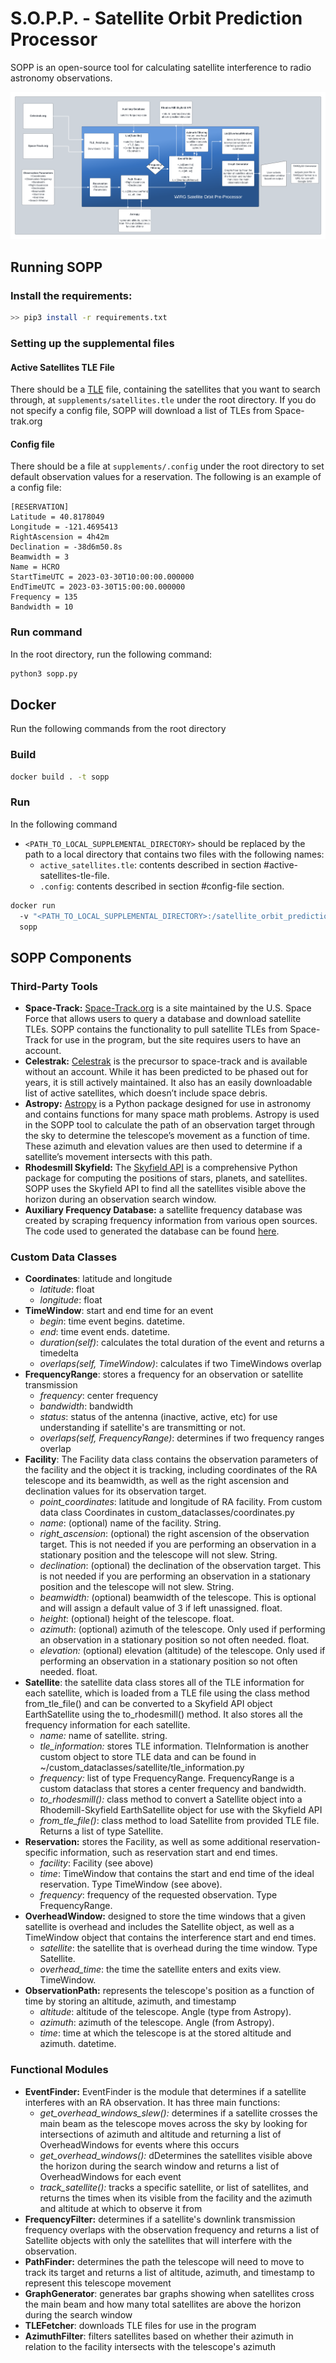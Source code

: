 # S.O.P.P. - Satellite Orbit Prediction Processor

SOPP is an open-source tool for calculating satellite interference to radio astronomy observations.

![alt text](https://github.com/NSF-Swift/satellite-overhead/blob/documentation/FBD.png?raw=true)

## Running SOPP

### Install the requirements:
```bash
>> pip3 install -r requirements.txt
```

### Setting up the supplemental files

#### Active Satellites TLE File
There should be a [TLE](https://en.wikipedia.org/wiki/Two-line_element_set) file, containing the satellites that you 
want to search through, at `supplements/satellites.tle` under the root directory. If you do not specify a config
file, SOPP will download a list of TLEs from Space-trak.org

#### Config file
There should be a file at `supplements/.config` under the root directory to set default observation values for a reservation. 
The following is an example of a config file:

    [RESERVATION]
    Latitude = 40.8178049
    Longitude = -121.4695413
    RightAscension = 4h42m
    Declination = -38d6m50.8s
    Beamwidth = 3
    Name = HCRO
    StartTimeUTC = 2023-03-30T10:00:00.000000
    EndTimeUTC = 2023-03-30T15:00:00.000000
    Frequency = 135
    Bandwidth = 10

### Run command
In the root directory, run the following command:

```bash
python3 sopp.py
```

## Docker
Run the following commands from the root directory

### Build

```bash
docker build . -t sopp
```

### Run
In the following command
   - `<PATH_TO_LOCAL_SUPPLEMENTAL_DIRECTORY>` should be replaced by the path to a local directory that
     contains two files with the following names:
      - `active_satellites.tle`: contents described in section #active-satellites-tle-file.
      - `.config`: contents described in section #config-file section.

```bash
docker run 
  -v "<PATH_TO_LOCAL_SUPPLEMENTAL_DIRECTORY>:/satellite_orbit_prediction/supplements" \
  sopp
```

## SOPP Components
### Third-Party Tools
- **Space-Track:** [Space-Track.org](https://www.space-track.org) is a site maintained by the U.S. Space Force that allows users to query a database and download satellite TLEs. SOPP contains the functionality to pull satellite TLEs from Space-Track for use in the program, but the site requires users to have an account.
- **Celestrak:** [Celestrak](celestrak.org) is the precursor to space-track and is available without an account. While it has been predicted to be phased out for years, it is still actively maintained. It also has an easily downloadable list of active satellites, which doesn’t include space debris.
- **Astropy:** [Astropy](https://www.astropy.org/) is a Python package designed for use in astronomy and contains functions for many space math problems. Astropy is used in the SOPP tool to calculate the path of an observation target through the sky to determine the telescope’s movement as a function of time. These azimuth and elevation values are then used to determine if a satellite’s movement intersects with this path.
- **Rhodesmill Skyfield:** The [Skyfield API](https://rhodesmill.org/skyfield/) is a comprehensive Python package for computing the positions of stars, planets, and satellites. SOPP uses the Skyfield API to find all the satellites visible above the horizon during an observation search window.
- **Auxiliary Frequency Database:** a satellite frequency database was created by scraping frequency information from various open sources. The code used to generated the database can be found [here](https://github.com/NSF-Swift/sat-frequency-scraper).

### Custom Data Classes
+ **Coordinates**: latitude and longitude
  + *latitude*: float
  + *longitude*: float
+ **TimeWindow**: start and end time for an event
  + *begin*: time event begins. datetime.
  + *end*: time event ends. datetime.
  + *duration(self)*: calculates the total duration of the event and returns a timedelta
  + *overlaps(self, TimeWindow)*: calculates if two TimeWindows overlap
+ **FrequencyRange**: stores a frequency for an observation or satellite transmission
  + *frequency*: center frequency
  + *bandwidth*: bandwidth
  + *status*: status of the antenna (inactive, active, etc) for use understanding if satellite's are transmitting or not.
  + *overlaps(self, FrequencyRange)*: determines if two frequency ranges overlap
+ **Facility**: The Facility data class contains the observation parameters of the facility and the object it is tracking, including coordinates of the RA telescope and its beamwidth, as well as the right ascension and declination values for its observation target.
  + *point_coordinates*: latitude and longitude of RA facility. From custom data class Coordinates in custom_dataclasses/coordinates.py
  + *name*: (optional) name of the facility. String.
  + *right_ascension*: (optional) the right ascension of the observation target. This is not needed if you are performing an observation in a stationary position and the telescope will not slew. String.
  + *declination*: (optional) the declination of the observation target. This is not needed if you are performing an observation in a stationary position and the telescope will not slew. String.
  + *beamwidth:* (optional) beamwidth of the telescope. This is optional and will assign a default value of 3 if left unassigned. float.
  + *height*: (optional) height of the telescope. float.
  + *azimuth*: (optional) azimuth of the telescope. Only used if performing an observation in a stationary position so not often needed. float.
  + *elevation:* (optional) elevation (altitude) of the telescope. Only used if performing an observation in a stationary position so not often needed. float.
+ **Satellite**: the satellite data class stores all of the TLE information for each satellite, which is loaded from a TLE file using the class method from_tle_file() and can be converted to a Skyfield API object EarthSatellite using the to_rhodesmill() method. It also stores all the frequency information for each satellite.
  + *name:* name of satellite. string.
  + *tle_information:* stores TLE information. TleInformation is another custom object to store TLE data and can be found in ~/custom_dataclasses/satellite/tle_information.py
  + *frequency:* list of type FrequencyRange. FrequencyRange is a custom dataclass that stores a center frequency and bandwidth.
  + *to_rhodesmill():* class method to convert a Satellite object into a Rhodemill-Skyfield EarthSatellite object for use with the Skyfield API
  + *from_tle_file()*: class method to load Satellite from provided TLE file. Returns a list of type Satellite.
+ **Reservation:** stores the Facility, as well as some additional reservation-specific information, such as reservation start and end times.
  + *facility*: Facility (see above)
  + *time*: TimeWindow that contains the start and end time of the ideal reservation. Type TimeWindow (see above).
  + *frequency*: frequency of the requested observation. Type FrequencyRange.
+ **OverheadWindow:** designed to store the time windows that a given satellite is overhead and includes the Satellite object, as well as a TimeWindow object that contains the interference start and end times.
  + *satellite*: the satellite that is overhead during the time window. Type Satellite.
  + *overhead_time*: the time the satellite enters and exits view. TimeWindow.
+ **ObservationPath:** represents the telescope's position as a function of time by storing an altitude, azimuth, and timestamp
  + *altitude*: altitude of the telescope. Angle (type from Astropy).
  + *azimuth*: azimuth of the telescope. Angle (from Astropy).
  + *time*: time at which the telescope is at the stored altitude and azimuth. datetime.
### Functional Modules

+ **EventFinder:** EventFinder is the module that determines if a satellite interferes with an RA observation. It has three main functions:
  + *get_overhead_windows_slew():* determines if a satellite crosses the main beam as the telescope moves across the sky by looking for intersections of azimuth and altitude and returning a list of OverheadWindows for events where this occurs
  + *get_overhead_windows():* dDetermines the satellites visible above the horizon during the search window and returns a list of OverheadWindows for each event
  + *track_satellite():* tracks a specific satellite, or list of satellites, and returns the times when its visible from the facility and the azimuth and altitude at which to observe it from
+ **FrequencyFilter:** determines if a satellite's downlink transmission frequency overlaps with the observation frequency and returns a list of Satellite objects with only the satellites that will interfere with the observation.
+ **PathFinder:** determines the path the telescope will need to move to track its target and returns a list of altitude, azimuth, and timestamp to represent this telescope movement
+ **GraphGenerator**: generates bar graphs showing when satellites cross the main beam and how many total satellites are above the horizon during the search window
+ **TLEFetcher**: downloads TLE files for use in the program
+ **AzimuthFilter**: filters satellites based on whether their azimuth in relation to the facility intersects with the telescope's azimuth
